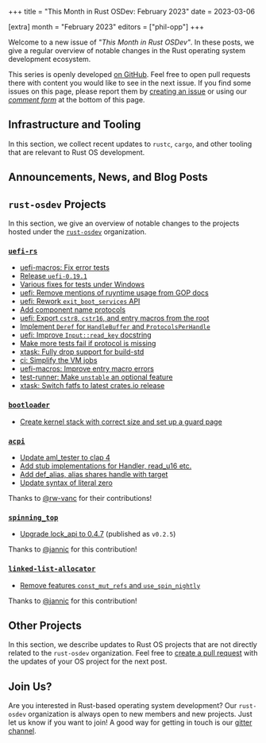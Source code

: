 +++
title = "This Month in Rust OSDev: February 2023"
date = 2023-03-06

[extra]
month = "February 2023"
editors = ["phil-opp"]
+++

Welcome to a new issue of _"This Month in Rust OSDev"_. In these posts, we give a regular overview of notable changes in the Rust operating system development ecosystem.

<!-- more -->

This series is openly developed [on GitHub](https://github.com/rust-osdev/homepage/). Feel free to open pull requests there with content you would like to see in the next issue. If you find some issues on this page, please report them by [creating an issue](https://github.com/rust-osdev/homepage/issues/new) or using our <a href="#comment-form">_comment form_</a> at the bottom of this page.

<!--
    This is a draft for the upcoming "This Month in Rust OSDev (February 2023)" post.
    Feel free to create pull requests against the `next` branch to add your
    content here.
    Please take a look at the past posts on https://rust-osdev.com/ to see the
    general structure of these posts.
-->

## Infrastructure and Tooling

In this section, we collect recent updates to `rustc`, `cargo`, and other tooling that are relevant to Rust OS development.

<!--
    Please use the following template:

    ### Summary
    <span class="maintainers">(Section written by [@author](https://github.com/author))</span>

    <text>
-->


## Announcements, News, and Blog Posts

<!--
Here we collect news, blog posts, etc. related to OS development in Rust.
Please follow this template:

- [Title](https://example.com)
  - (optional) Some additional context
-->


## `rust-osdev` Projects

In this section, we give an overview of notable changes to the projects hosted under the [`rust-osdev`] organization.

[`rust-osdev`]: https://github.com/rust-osdev/about

<!--
    Please use the following template:

    ### [`repo_name`](https://github.com/rust-osdev/repo_name)
    <span class="maintainers">Maintained by [@maintainer_1](https://github.com/maintainer_1)</span>

    The `repo_name` crate ...<<short introduction>>...

    We merged the following changes this month:
    <<changelog, either in list or text form>>
-->

### [`uefi-rs`](https://github.com/rust-osdev/uefi-rs)

- [uefi-macros: Fix error tests](https://github.com/rust-osdev/uefi-rs/pull/648)
- [Release `uefi-0.19.1`](https://github.com/rust-osdev/uefi-rs/pull/652)
- [Various fixes for tests under Windows](https://github.com/rust-osdev/uefi-rs/pull/651)
- [uefi: Remove mentions of ruyntime usage from GOP docs](https://github.com/rust-osdev/uefi-rs/pull/613)
- [uefi: Rework `exit_boot_services` API](https://github.com/rust-osdev/uefi-rs/pull/653)
- [Add component name protocols](https://github.com/rust-osdev/uefi-rs/pull/656)
- [uefi: Export `cstr8`, `cstr16`, and entry macros from the root](https://github.com/rust-osdev/uefi-rs/pull/657)
- [Implement `Deref` for `HandleBuffer` and `ProtocolsPerHandle`](https://github.com/rust-osdev/uefi-rs/pull/659)
- [uefi: Improve `Input::read_key` docstring](https://github.com/rust-osdev/uefi-rs/pull/664)
- [Make more tests fail if protocol is missing](https://github.com/rust-osdev/uefi-rs/pull/665)
- [xtask: Fully drop support for build-std](https://github.com/rust-osdev/uefi-rs/pull/585)
- [ci: Simplify the VM jobs](https://github.com/rust-osdev/uefi-rs/pull/668)
- [uefi-macros: Improve entry macro errors](https://github.com/rust-osdev/uefi-rs/pull/670)
- [test-runner: Make `unstable` an optional feature](https://github.com/rust-osdev/uefi-rs/pull/667)
- [xtask: Switch fatfs to latest crates.io release](https://github.com/rust-osdev/uefi-rs/pull/672)

### [`bootloader`](https://github.com/rust-osdev/bootloader)

- [Create kernel stack with correct size and set up a guard page](https://github.com/rust-osdev/bootloader/pull/335)

### [`acpi`](https://github.com/rust-osdev/acpi)

- [Update aml_tester to clap 4](https://github.com/rust-osdev/acpi/pull/149)
- [Add stub implementations for Handler, read_u16 etc.](https://github.com/rust-osdev/acpi/pull/152)
- [Add def_alias, alias shares handle with target](https://github.com/rust-osdev/acpi/pull/153)
- [Update syntax of literal zero](https://github.com/rust-osdev/acpi/pull/148)

Thanks to [@rw-vanc](https://github.com/rw-vanc) for their contributions!

### [`spinning_top`](https://github.com/rust-osdev/spinning_top)

- [Upgrade lock_api to 0.4.7](https://github.com/rust-osdev/spinning_top/pull/13) <span class="gray">(published as `v0.2.5`)</span>

Thanks to [@jannic](https://github.com/jannic) for this contribution!

### [`linked-list-allocator`](https://github.com/rust-osdev/linked-list-allocator)

- [Remove features `const_mut_refs` and `use_spin_nightly`](https://github.com/rust-osdev/linked-list-allocator/pull/77)

Thanks to [@jannic](https://github.com/jannic) for this contribution!


## Other Projects

In this section, we describe updates to Rust OS projects that are not directly related to the `rust-osdev` organization. Feel free to [create a pull request](https://github.com/rust-osdev/homepage/pulls) with the updates of your OS project for the next post.

<!--
    Please use the following template:

    ### [`owner_name/repo_name`](https://github.com/rust-osdev/owner_name/repo_name)
    <span class="maintainers">(Section written by [@your_github_name](https://github.com/your_github_name))</span>

    ...<<your project updates>>...
-->


## Join Us?

Are you interested in Rust-based operating system development? Our `rust-osdev` organization is always open to new members and new projects. Just let us know if you want to join! A good way for getting in touch is our [gitter channel](https://gitter.im/rust-osdev/Lobby).
